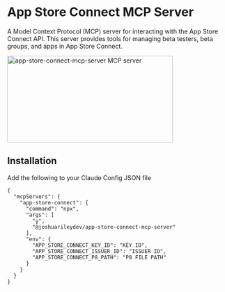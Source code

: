 # App Store Connect MCP Server

A Model Context Protocol (MCP) server for interacting with the App Store Connect API. This server provides tools for managing beta testers, beta groups, and apps in App Store Connect.

<a href="https://glama.ai/mcp/servers/z4j2smln34"><img width="380" height="200" src="https://glama.ai/mcp/servers/z4j2smln34/badge" alt="app-store-connect-mcp-server MCP server" /></a>

## Installation
Add the following to your Claude Config JSON file
```
{
  "mcpServers": {
    "app-store-connect": {
      "command": "npx",
      "args": [
        "y",
        "@joshuarileydev/app-store-connect-mcp-server"
      ],
      "env": {
        "APP_STORE_CONNECT_KEY_ID": "KEY ID",
        "APP_STORE_CONNECT_ISSUER_ID": "ISSUER ID",
        "APP_STORE_CONNECT_P8_PATH": "P8 FILE PATH"
      }
    }
  }
}
```
